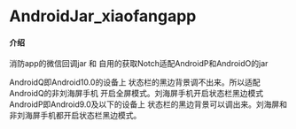# AndroidJar_xiaofangapp

#### 介绍
消防app的微信回调jar 和 自用的获取Notch适配AndroidP和AndroidO的jar


AndroidQ即Android10.0的设备上 状态栏的黑边背景调不出来。所以适配AndroidQ的非刘海屏手机 开启全屏模式。刘海屏手机开启状态栏黑边模式
AndroidP即Android9.0及以下的设备上 状态栏的黑边背景可以调出来。刘海屏和非刘海屏手机都开启状态栏黑边模式。